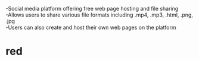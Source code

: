 <style>
hrt{
  color:red;
  }
</style>
-Social media platform offering free web page hosting and file sharing <br>
-Allows users to share various file formats including .mp4, .mp3, .html, .png, .jpg <br>
-Users can also create and host their own web pages on the platform
<h1 id="hrt">red</h1>
